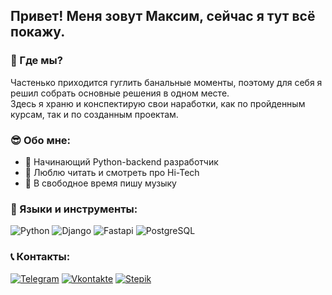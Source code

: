 ## Привет! Меня зовут Максим, сейчас я тут всё покажу.

### 🔎 Где мы?
Частенько приходится гуглить банальные моменты, поэтому для себя я решил собрать основные решения в одном месте.  
Здесь я храню и конспектирую свои наработки, как по пройденным курсам, так и по созданным проектам.

### 😎 Обо мне: 
- 🔨 Начинающий Python-backend разработчик
- 💾 Люблю читать и смотреть про Hi-Tech
- 🎵 В свободное время пишу музыку
  
### 📘 Языки и инструменты:
![Python](https://img.shields.io/badge/Python-000000?style=for-the-badge&logo=python)
![Django](https://img.shields.io/badge/Django-000000?style=for-the-badge&logo=django&logoColor=006400)
![Fastapi](https://img.shields.io/badge/FastApi-000000?style=for-the-badge&logo=fastapi)
![PostgreSQL](https://img.shields.io/badge/PostgreSQL-000000?style=for-the-badge&logo=Postgresql&logoColor=4682B4)

### 📞 Контакты:

[![Telegram](https://img.shields.io/badge/Telegram-090909?style=for-the-badge&logo=telegram)](https://t.me/anywaysadness)
[![Vkontakte](https://img.shields.io/badge/VK-090909?style=for-the-badge&logo=vk&logoColor=4F7DB3)](https://vk.com/iamanyway)
[![Stepik](https://img.shields.io/badge/Stepik-090909?style=for-the-badge&logo=stepik)](https://stepik.org/users/479797537/profile)


